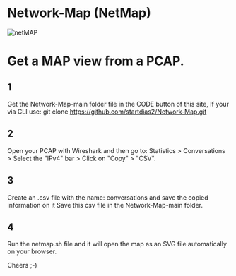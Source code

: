 # Network-Map (NetMap)
![netMAP](https://github.com/startdias2/Network-Map/assets/127363682/d5ff6fb2-1351-43d7-9dcf-2918aa0d0521)

# Get a MAP view from a PCAP. 

## 1 
Get the Network-Map-main folder file in the CODE button of this site,
If your via CLI use: 
git clone https://github.com/startdias2/Network-Map.git

## 2
Open your PCAP with Wireshark and then go to:
Statistics  >  Conversations  >  Select the "IPv4" bar > Click on "Copy" > "CSV".

## 3 
Create an .csv file with the name:  conversations 
and save the copied information on it
Save this csv file in the Network-Map-main folder.

## 4 
Run the netmap.sh file and it will open the map as an SVG file automatically on your browser.

Cheers ;-)
